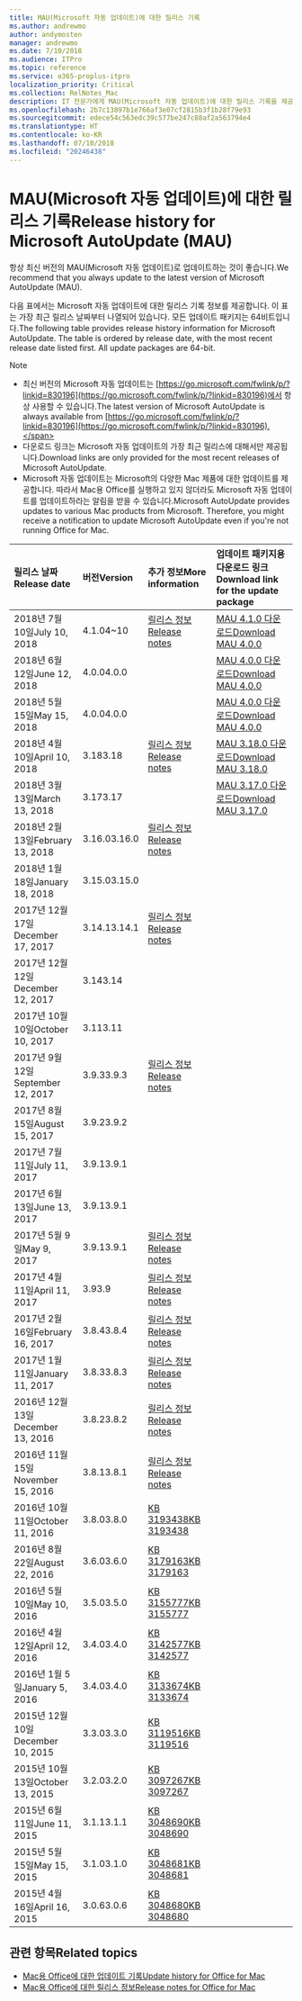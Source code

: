 ```yaml
---
title: MAU(Microsoft 자동 업데이트)에 대한 릴리스 기록
ms.author: andrewmo
author: andymosten
manager: andrewmo
ms.date: 7/10/2018
ms.audience: ITPro
ms.topic: reference
ms.service: o365-proplus-itpro
localization_priority: Critical
ms.collection: RelNotes_Mac
description: IT 전문가에게 MAU(Microsoft 자동 업데이트)에 대한 릴리스 기록을 제공합니다.
ms.openlocfilehash: 2b7c13897b1e766af3e07cf2815b3f1b28f79e93
ms.sourcegitcommit: edece54c563edc39c577be247c88af2a563794e4
ms.translationtype: HT
ms.contentlocale: ko-KR
ms.lasthandoff: 07/10/2018
ms.locfileid: "20246438"
---
```

# <a name="release-history-for-microsoft-autoupdate-mau"></a><span data-ttu-id="9bb18-103">MAU(Microsoft 자동 업데이트)에 대한 릴리스 기록</span><span class="sxs-lookup"><span data-stu-id="9bb18-103">Release history for Microsoft AutoUpdate (MAU)</span></span>
 
<span data-ttu-id="9bb18-104">항상 최신 버전의 MAU(Microsoft 자동 업데이트)로 업데이트하는 것이 좋습니다.</span><span class="sxs-lookup"><span data-stu-id="9bb18-104">We recommend that you always update to the latest version of Microsoft AutoUpdate (MAU).</span></span>

<span data-ttu-id="9bb18-p101">다음 표에서는 Microsoft 자동 업데이트에 대한 릴리스 기록 정보를 제공합니다. 이 표는 가장 최근 릴리스 날짜부터 나열되어 있습니다. 모든 업데이트 패키지는 64비트입니다.</span><span class="sxs-lookup"><span data-stu-id="9bb18-p101">The following table provides release history information for Microsoft AutoUpdate. The table is ordered by release date, with the most recent release date listed first. All update packages are 64-bit.</span></span>

> [!NOTE]
> - <span data-ttu-id="9bb18-108">최신 버전의 Microsoft 자동 업데이트는 [https://go.microsoft.com/fwlink/p/?linkid=830196](https://go.microsoft.com/fwlink/p/?linkid=830196)에서 항상 사용할 수 있습니다.</span><span class="sxs-lookup"><span data-stu-id="9bb18-108">The latest version of Microsoft AutoUpdate is always available from [https://go.microsoft.com/fwlink/p/?linkid=830196](https://go.microsoft.com/fwlink/p/?linkid=830196).</span></span>
> - <span data-ttu-id="9bb18-109">다운로드 링크는 Microsoft 자동 업데이트의 가장 최근 릴리스에 대해서만 제공됩니다.</span><span class="sxs-lookup"><span data-stu-id="9bb18-109">Download links are only provided for the most recent releases of Microsoft AutoUpdate.</span></span>
> - <span data-ttu-id="9bb18-p102">Microsoft 자동 업데이트는 Microsoft의 다양한 Mac 제품에 대한 업데이트를 제공합니다. 따라서 Mac용 Office를 실행하고 있지 않더라도 Microsoft 자동 업데이트를 업데이트하라는 알림을 받을 수 있습니다.</span><span class="sxs-lookup"><span data-stu-id="9bb18-p102">Microsoft AutoUpdate provides updates to various Mac products from Microsoft. Therefore, you might receive a notification to update Microsoft AutoUpdate even if you're not running Office for Mac.</span></span>
  
|<span data-ttu-id="9bb18-112">**릴리스 날짜**</span><span class="sxs-lookup"><span data-stu-id="9bb18-112">**Release date**</span></span>|<span data-ttu-id="9bb18-113">**버전**</span><span class="sxs-lookup"><span data-stu-id="9bb18-113">**Version**</span></span>|<span data-ttu-id="9bb18-114">**추가 정보**</span><span class="sxs-lookup"><span data-stu-id="9bb18-114">**More information**</span></span>|<span data-ttu-id="9bb18-115">**업데이트 패키지용 다운로드 링크**</span><span class="sxs-lookup"><span data-stu-id="9bb18-115">**Download link for the update package**</span></span>|
|:-----|:-----|:-----|:-----|
|<span data-ttu-id="9bb18-116">2018년 7월 10일</span><span class="sxs-lookup"><span data-stu-id="9bb18-116">July 10, 2018</span></span>  <br/> |<span data-ttu-id="9bb18-117">4.1.0</span><span class="sxs-lookup"><span data-stu-id="9bb18-117">4~10</span></span>  <br/> |[<span data-ttu-id="9bb18-118">릴리스 정보</span><span class="sxs-lookup"><span data-stu-id="9bb18-118">Release notes</span></span>](release-notes-office-for-mac.md#july-2018-release) <br/> |[<span data-ttu-id="9bb18-119">MAU 4.1.0 다운로드</span><span class="sxs-lookup"><span data-stu-id="9bb18-119">Download MAU 4.0.0</span></span>](https://officecdn.microsoft.com/pr/C1297A47-86C4-4C1F-97FA-950631F94777/OfficeMac/Microsoft_AutoUpdate_4.1.18070902_Updater.pkg) <br/> |
|<span data-ttu-id="9bb18-120">2018년 6월 12일</span><span class="sxs-lookup"><span data-stu-id="9bb18-120">June 12, 2018</span></span>  <br/> |<span data-ttu-id="9bb18-121">4.0.0</span><span class="sxs-lookup"><span data-stu-id="9bb18-121">4.0.0</span></span>  <br/> ||[<span data-ttu-id="9bb18-122">MAU 4.0.0 다운로드</span><span class="sxs-lookup"><span data-stu-id="9bb18-122">Download MAU 4.0.0</span></span>](https://officecdn.microsoft.com/pr/C1297A47-86C4-4C1F-97FA-950631F94777/OfficeMac/Microsoft_AutoUpdate_4.0.18061000_Updater.pkg) <br/> |
|<span data-ttu-id="9bb18-123">2018년 5월 15일</span><span class="sxs-lookup"><span data-stu-id="9bb18-123">May 15, 2018</span></span>  <br/> |<span data-ttu-id="9bb18-124">4.0.0</span><span class="sxs-lookup"><span data-stu-id="9bb18-124">4.0.0</span></span>  <br/> ||[<span data-ttu-id="9bb18-125">MAU 4.0.0 다운로드</span><span class="sxs-lookup"><span data-stu-id="9bb18-125">Download MAU 4.0.0</span></span>](https://officecdn.microsoft.com/pr/C1297A47-86C4-4C1F-97FA-950631F94777/OfficeMac/Microsoft_AutoUpdate_4.0.18051301_Updater.pkg) <br/> |
|<span data-ttu-id="9bb18-126">2018년 4월 10일</span><span class="sxs-lookup"><span data-stu-id="9bb18-126">April 10, 2018</span></span>  <br/> |<span data-ttu-id="9bb18-127">3.18</span><span class="sxs-lookup"><span data-stu-id="9bb18-127">3.18</span></span>  <br/> |[<span data-ttu-id="9bb18-128">릴리스 정보</span><span class="sxs-lookup"><span data-stu-id="9bb18-128">Release notes</span></span>](release-notes-office-for-mac.md#april-2018-release) <br/> |[<span data-ttu-id="9bb18-129">MAU 3.18.0 다운로드</span><span class="sxs-lookup"><span data-stu-id="9bb18-129">Download MAU 3.18.0</span></span>](https://officecdn.microsoft.com/pr/C1297A47-86C4-4C1F-97FA-950631F94777/OfficeMac/Microsoft_AutoUpdate_3.18.18041000_Updater.pkg) <br/> |
|<span data-ttu-id="9bb18-130">2018년 3월 13일</span><span class="sxs-lookup"><span data-stu-id="9bb18-130">March 13, 2018</span></span>  <br/> |<span data-ttu-id="9bb18-131">3.17</span><span class="sxs-lookup"><span data-stu-id="9bb18-131">3.17</span></span>  <br/> ||[<span data-ttu-id="9bb18-132">MAU 3.17.0 다운로드</span><span class="sxs-lookup"><span data-stu-id="9bb18-132">Download MAU 3.17.0</span></span>](https://officecdn.microsoft.com/pr/C1297A47-86C4-4C1F-97FA-950631F94777/OfficeMac/Microsoft_AutoUpdate_3.17.18031100_Updater.pkg) <br/> |
|<span data-ttu-id="9bb18-133">2018년 2월 13일</span><span class="sxs-lookup"><span data-stu-id="9bb18-133">February 13, 2018</span></span>  <br/> |<span data-ttu-id="9bb18-134">3.16.0</span><span class="sxs-lookup"><span data-stu-id="9bb18-134">3.16.0</span></span>  <br/> |[<span data-ttu-id="9bb18-135">릴리스 정보</span><span class="sxs-lookup"><span data-stu-id="9bb18-135">Release notes</span></span>](release-notes-office-for-mac.md#february-2018-release) <br/> | <br/> |
|<span data-ttu-id="9bb18-136">2018년 1월 18일</span><span class="sxs-lookup"><span data-stu-id="9bb18-136">January 18, 2018</span></span>  <br/> |<span data-ttu-id="9bb18-137">3.15.0</span><span class="sxs-lookup"><span data-stu-id="9bb18-137">3.15.0</span></span>  <br/> |<br/> |
|<span data-ttu-id="9bb18-138">2017년 12월 17일</span><span class="sxs-lookup"><span data-stu-id="9bb18-138">December 17, 2017</span></span>  <br/> |<span data-ttu-id="9bb18-139">3.14.1</span><span class="sxs-lookup"><span data-stu-id="9bb18-139">3.14.1</span></span>  <br/> |[<span data-ttu-id="9bb18-140">릴리스 정보</span><span class="sxs-lookup"><span data-stu-id="9bb18-140">Release notes</span></span>](release-notes-office-for-mac.md#december-2017-release) <br/> | <br/> |
|<span data-ttu-id="9bb18-141">2017년 12월 12일</span><span class="sxs-lookup"><span data-stu-id="9bb18-141">December 12, 2017</span></span>  <br/> |<span data-ttu-id="9bb18-142">3.14</span><span class="sxs-lookup"><span data-stu-id="9bb18-142">3.14</span></span>  <br/> ||  <br/> |
|<span data-ttu-id="9bb18-143">2017년 10월 10일</span><span class="sxs-lookup"><span data-stu-id="9bb18-143">October 10, 2017</span></span>  <br/> |<span data-ttu-id="9bb18-144">3.11</span><span class="sxs-lookup"><span data-stu-id="9bb18-144">3.11</span></span>  <br/> ||<br/> |
|<span data-ttu-id="9bb18-145">2017년 9월 12일</span><span class="sxs-lookup"><span data-stu-id="9bb18-145">September 12, 2017</span></span>  <br/> |<span data-ttu-id="9bb18-146">3.9.3</span><span class="sxs-lookup"><span data-stu-id="9bb18-146">3.9.3</span></span>  <br/> |[<span data-ttu-id="9bb18-147">릴리스 정보</span><span class="sxs-lookup"><span data-stu-id="9bb18-147">Release notes</span></span>](release-notes-office-for-mac.md#september-2017-release) <br/> |<br/> |
|<span data-ttu-id="9bb18-148">2017년 8월 15일</span><span class="sxs-lookup"><span data-stu-id="9bb18-148">August 15, 2017</span></span>  <br/> |<span data-ttu-id="9bb18-149">3.9.2</span><span class="sxs-lookup"><span data-stu-id="9bb18-149">3.9.2</span></span>  <br/> || <br/> |
|<span data-ttu-id="9bb18-150">2017년 7월 11일</span><span class="sxs-lookup"><span data-stu-id="9bb18-150">July 11, 2017</span></span>  <br/> |<span data-ttu-id="9bb18-151">3.9.1</span><span class="sxs-lookup"><span data-stu-id="9bb18-151">3.9.1</span></span>  <br/> || <br/> |
|<span data-ttu-id="9bb18-152">2017년 6월 13일</span><span class="sxs-lookup"><span data-stu-id="9bb18-152">June 13, 2017</span></span>  <br/> |<span data-ttu-id="9bb18-153">3.9.1</span><span class="sxs-lookup"><span data-stu-id="9bb18-153">3.9.1</span></span>  <br/> || <br/> |
|<span data-ttu-id="9bb18-154">2017년 5월 9일</span><span class="sxs-lookup"><span data-stu-id="9bb18-154">May 9, 2017</span></span>  <br/> |<span data-ttu-id="9bb18-155">3.9.1</span><span class="sxs-lookup"><span data-stu-id="9bb18-155">3.9.1</span></span>  <br/> |[<span data-ttu-id="9bb18-156">릴리스 정보</span><span class="sxs-lookup"><span data-stu-id="9bb18-156">Release notes</span></span>](release-notes-office-for-mac.md#may-2017-release) <br/> | <br/> |
|<span data-ttu-id="9bb18-157">2017년 4월 11일</span><span class="sxs-lookup"><span data-stu-id="9bb18-157">April 11, 2017</span></span>  <br/> |<span data-ttu-id="9bb18-158">3.9</span><span class="sxs-lookup"><span data-stu-id="9bb18-158">3.9</span></span>  <br/> |[<span data-ttu-id="9bb18-159">릴리스 정보</span><span class="sxs-lookup"><span data-stu-id="9bb18-159">Release notes</span></span>](release-notes-office-for-mac.md#april-2017-release) <br/> |  <br/> |
|<span data-ttu-id="9bb18-160">2017년 2월 16일</span><span class="sxs-lookup"><span data-stu-id="9bb18-160">February 16, 2017</span></span>  <br/> |<span data-ttu-id="9bb18-161">3.8.4</span><span class="sxs-lookup"><span data-stu-id="9bb18-161">3.8.4</span></span>  <br/> |[<span data-ttu-id="9bb18-162">릴리스 정보</span><span class="sxs-lookup"><span data-stu-id="9bb18-162">Release notes</span></span>](release-notes-office-for-mac.md#february-2017-release) <br/> | <br/> |
|<span data-ttu-id="9bb18-163">2017년 1월 11일</span><span class="sxs-lookup"><span data-stu-id="9bb18-163">January 11, 2017</span></span>  <br/> |<span data-ttu-id="9bb18-164">3.8.3</span><span class="sxs-lookup"><span data-stu-id="9bb18-164">3.8.3</span></span>  <br/> |[<span data-ttu-id="9bb18-165">릴리스 정보</span><span class="sxs-lookup"><span data-stu-id="9bb18-165">Release notes</span></span>](release-notes-office-for-mac.md#january-2017-release) <br/> | <br/> |
|<span data-ttu-id="9bb18-166">2016년 12월 13일</span><span class="sxs-lookup"><span data-stu-id="9bb18-166">December 13, 2016</span></span>  <br/> |<span data-ttu-id="9bb18-167">3.8.2</span><span class="sxs-lookup"><span data-stu-id="9bb18-167">3.8.2</span></span>  <br/> |[<span data-ttu-id="9bb18-168">릴리스 정보</span><span class="sxs-lookup"><span data-stu-id="9bb18-168">Release notes</span></span>](release-notes-office-for-mac.md#december-2016-release) <br/> | <br/> |
|<span data-ttu-id="9bb18-169">2016년 11월 15일</span><span class="sxs-lookup"><span data-stu-id="9bb18-169">November 15, 2016</span></span>  <br/> |<span data-ttu-id="9bb18-170">3.8.1</span><span class="sxs-lookup"><span data-stu-id="9bb18-170">3.8.1</span></span>  <br/> |[<span data-ttu-id="9bb18-171">릴리스 정보</span><span class="sxs-lookup"><span data-stu-id="9bb18-171">Release notes</span></span>](release-notes-office-for-mac.md#november-2016-release) <br/> | <br/> |
|<span data-ttu-id="9bb18-172">2016년 10월 11일</span><span class="sxs-lookup"><span data-stu-id="9bb18-172">October 11, 2016</span></span>  <br/> |<span data-ttu-id="9bb18-173">3.8.0</span><span class="sxs-lookup"><span data-stu-id="9bb18-173">3.8.0</span></span>  <br/> |[<span data-ttu-id="9bb18-174">KB 3193438</span><span class="sxs-lookup"><span data-stu-id="9bb18-174">KB 3193438</span></span>](https://support.microsoft.com/kb/3193438) <br/> | <br/> |
|<span data-ttu-id="9bb18-175">2016년 8월 22일</span><span class="sxs-lookup"><span data-stu-id="9bb18-175">August 22, 2016</span></span>  <br/> |<span data-ttu-id="9bb18-176">3.6.0</span><span class="sxs-lookup"><span data-stu-id="9bb18-176">3.6.0</span></span>  <br/> |[<span data-ttu-id="9bb18-177">KB 3179163</span><span class="sxs-lookup"><span data-stu-id="9bb18-177">KB 3179163</span></span>](https://support.microsoft.com/kb/3179163) <br/> | <br/> |
|<span data-ttu-id="9bb18-178">2016년 5월 10일</span><span class="sxs-lookup"><span data-stu-id="9bb18-178">May 10, 2016</span></span>  <br/> |<span data-ttu-id="9bb18-179">3.5.0</span><span class="sxs-lookup"><span data-stu-id="9bb18-179">3.5.0</span></span>  <br/> |[<span data-ttu-id="9bb18-180">KB 3155777</span><span class="sxs-lookup"><span data-stu-id="9bb18-180">KB 3155777</span></span>](https://support.microsoft.com/kb/3155777) <br/> | <br/> |
|<span data-ttu-id="9bb18-181">2016년 4월 12일</span><span class="sxs-lookup"><span data-stu-id="9bb18-181">April 12, 2016</span></span>  <br/> |<span data-ttu-id="9bb18-182">3.4.0</span><span class="sxs-lookup"><span data-stu-id="9bb18-182">3.4.0</span></span>  <br/> |[<span data-ttu-id="9bb18-183">KB 3142577</span><span class="sxs-lookup"><span data-stu-id="9bb18-183">KB 3142577</span></span>](https://support.microsoft.com/kb/3142577) <br/> | <br/> |
|<span data-ttu-id="9bb18-184">2016년 1월 5일</span><span class="sxs-lookup"><span data-stu-id="9bb18-184">January 5, 2016</span></span>  <br/> |<span data-ttu-id="9bb18-185">3.4.0</span><span class="sxs-lookup"><span data-stu-id="9bb18-185">3.4.0</span></span>  <br/> |[<span data-ttu-id="9bb18-186">KB 3133674</span><span class="sxs-lookup"><span data-stu-id="9bb18-186">KB 3133674</span></span>](https://support.microsoft.com/kb/3133674) <br/> | <br/> |
|<span data-ttu-id="9bb18-187">2015년 12월 10일</span><span class="sxs-lookup"><span data-stu-id="9bb18-187">December 10, 2015</span></span>  <br/> |<span data-ttu-id="9bb18-188">3.3.0</span><span class="sxs-lookup"><span data-stu-id="9bb18-188">3.3.0</span></span>  <br/> |[<span data-ttu-id="9bb18-189">KB 3119516</span><span class="sxs-lookup"><span data-stu-id="9bb18-189">KB 3119516</span></span>](https://support.microsoft.com/kb/3119516) <br/> | <br/> |
|<span data-ttu-id="9bb18-190">2015년 10월 13일</span><span class="sxs-lookup"><span data-stu-id="9bb18-190">October 13, 2015</span></span>  <br/> |<span data-ttu-id="9bb18-191">3.2.0</span><span class="sxs-lookup"><span data-stu-id="9bb18-191">3.2.0</span></span>  <br/> |[<span data-ttu-id="9bb18-192">KB 3097267</span><span class="sxs-lookup"><span data-stu-id="9bb18-192">KB 3097267</span></span>](https://support.microsoft.com/kb/3097267) <br/> | <br/> |
|<span data-ttu-id="9bb18-193">2015년 6월 11일</span><span class="sxs-lookup"><span data-stu-id="9bb18-193">June 11, 2015</span></span>  <br/> |<span data-ttu-id="9bb18-194">3.1.1</span><span class="sxs-lookup"><span data-stu-id="9bb18-194">3.1.1</span></span>  <br/> |[<span data-ttu-id="9bb18-195">KB 3048690</span><span class="sxs-lookup"><span data-stu-id="9bb18-195">KB 3048690</span></span>](https://support.microsoft.com/kb/3048690) <br/> | <br/> |
|<span data-ttu-id="9bb18-196">2015년 5월 15일</span><span class="sxs-lookup"><span data-stu-id="9bb18-196">May 15, 2015</span></span>  <br/> |<span data-ttu-id="9bb18-197">3.1.0</span><span class="sxs-lookup"><span data-stu-id="9bb18-197">3.1.0</span></span>  <br/> |[<span data-ttu-id="9bb18-198">KB 3048681</span><span class="sxs-lookup"><span data-stu-id="9bb18-198">KB 3048681</span></span>](https://support.microsoft.com/kb/3048681) <br/> | <br/> |
|<span data-ttu-id="9bb18-199">2015년 4월 16일</span><span class="sxs-lookup"><span data-stu-id="9bb18-199">April 16, 2015</span></span>  <br/> |<span data-ttu-id="9bb18-200">3.0.6</span><span class="sxs-lookup"><span data-stu-id="9bb18-200">3.0.6</span></span>  <br/> |[<span data-ttu-id="9bb18-201">KB 3048680</span><span class="sxs-lookup"><span data-stu-id="9bb18-201">KB 3048680</span></span>](https://support.microsoft.com/kb/3048680) <br/> | <br/> |

## <a name="related-topics"></a><span data-ttu-id="9bb18-202">관련 항목</span><span class="sxs-lookup"><span data-stu-id="9bb18-202">Related topics</span></span>

- [<span data-ttu-id="9bb18-203">Mac용 Office에 대한 업데이트 기록</span><span class="sxs-lookup"><span data-stu-id="9bb18-203">Update history for Office for Mac</span></span>](update-history-office-for-mac.md)
- [<span data-ttu-id="9bb18-204">Mac용 Office에 대한 릴리스 정보</span><span class="sxs-lookup"><span data-stu-id="9bb18-204">Release notes for Office for Mac</span></span>](release-notes-office-for-mac.md) 